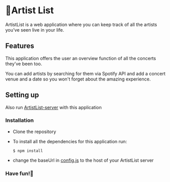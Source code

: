 # 🎸Artist List

ArtistList is a web application where you can keep track of all the artists you’ve seen live in your life.

## Features

This application offers the user an overview function of all the concerts they’ve been too.

You can add artists by searching for them via Spotify API and add a concert venue and a date so you won't forget about the amazing experience.

## Setting up

Also run [ArtistList-server](https://github.com/SimonevandenHam/ArtistList-server) with this application

### Installation

- Clone the repository
- To install all the dependencies for this application run:


      $ npm install

- change the baseUrl in [config.js](https://github.com/SimonevandenHam/ArtistList-client/blob/master/src/config.js) to the host of your ArtistList server

### Have fun!🤩
